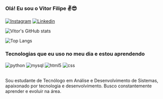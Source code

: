 
### Olá! Eu sou o Vitor Filipe ✌️😎

[![Instagram](https://img.shields.io/badge/Instagram-E4405F?style=for-the-badge&logo=instagram&logoColor=white)](https://www.instagram.com/vfilp/)
[![Linkedin](https://img.shields.io/badge/LinkedIn-0077B5?style=for-the-badge&logo=linkedin&logoColor=white)](www.linkedin.com/in/vitor-filipe)

![Vitor's GitHub stats](https://github-readme-stats.vercel.app/api?username=VitorFilipe&show_icons=true&theme=dark)

![Top Langs](https://github-readme-stats.vercel.app/api/top-langs/?username=VitorFilipe&layout=compact)

### Tecnologias que eu uso no meu dia e estou aprendendo

<div style="display: inline_block">
  <img align="center" alt="python" src="https://img.shields.io/badge/Python-3776AB?style=for-the-badge&logo=python&logoColor=white" />
 <img align="center" alt="mysql" src="https://img.shields.io/badge/MySQL-005C84?style=for-the-badge&logo=mysql&logoColor=white" />
 <img align="center" alt="html5" src="https://img.shields.io/badge/HTML-239120?style=for-the-badge&logo=html5&logoColor=white" />
  <img align="center" alt="css" src="https://img.shields.io/badge/CSS3-1572B6?style=for-the-badge&logo=css3&logoColor=white" />

</div><br/>

Sou estudante de Tecnólogo em Análise e Desenvolvimento de Sistemas, apaixonado por tecnologia e desenvolvimento. Busco constantemente aprender e evoluir na área.
